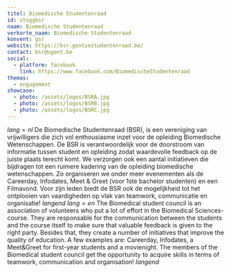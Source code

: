 ```yaml
---
titel: Biomedische Studentenraad
id: stuggbsr
naam: Biomedische Studentenraad
verkorte_naam: Biomedische Studentenraad
konvent: gsr
website: https://bsr.gentsestudentenraad.be/
contact: bsr@ugent.be 
social:
  - platform: facebook
    link: https://www.facebook.com/BiomedischeStudentenraad
themas:
  - engagement 
showcase:
  - photo: /assets/logos/BSRA.jpg
  - photo: /assets/logos/BSRB.jpg
  - photo: /assets/logos/BSRC.jpg
---
```


$lang=nl$ 
De Biomedische Studentenraad (BSR), is een vereniging van vrijwilligers die zich vol enthousiasme inzet voor de opleiding Biomedische Wetenschappen. De BSR is verantwoordelijk voor de doorstroom van informatie tussen student en opleiding zodat waardevolle feedback op de juiste plaats terecht komt. We verzorgen ook een aantal initiatieven die bijdragen tot een ruimere kadering van de opleiding biomedische wetenschappen. Zo organiseren we onder meer evenementen als de Careerday, Infodates, Meet & Greet (voor 1ste bachelor studenten) en een Filmavond. Voor zijn leden biedt de BSR ook de mogelijkheid tot het ontplooien van vaardigheden op vlak van teamwork, communicatie en organisatie!
$langend$
$lang=en$ 
The Biomedical student council is an association of volunteers who put a lot of effort in the Biomedical Sciences-course. They are responsable for the communication between the students and the course itself to make sure that valuable feedback is given to the right party. Besides that, they create a number of initiatives that improve the quality of education. A few examples are: Careerday, Infodates, a Meet&Greet for first-year students and a movienight. The members of the Biomedical student council get the opportunity to acquire skills in terms of teamwork, communication and organisation! 
$langend$
